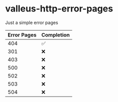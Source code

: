 # valleus-http-error-pages
Just a simple error pages

| Error Pages | Completion |
|-|-|
|404|✅|
|301|❌|
|403|❌|
|500|❌|
|502|❌|
|503|❌|
|504|❌|